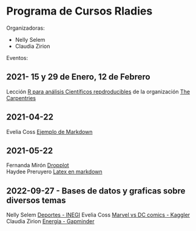 # Programa de Cursos Rladies

Organizadoras:
- Nelly Selem
- Claudia Zirion

Eventos:

## 2021- 15 y 29 de Enero, 12 de Febrero  
Lección [R para análisis Científicos repdroducibles](https://swcarpentry.github.io/r-novice-gapminder/) de la organización [The Carpentries](https://carpentries.org/)
## 2021-04-22  
  Evelia Coss [Ejemplo de Markdown](https://github.com/EveliaCoss/Rladies-Morelia/tree/main/Rmarkdown)  
## 2021-05-22   
  Fernanda Mirón [Dropplot](https://github.com/fernanda-miron/R-Ladies)  
  Haydee Preruyero [Latex en markdown](https://github.com/HaydeePeruyero/rmkd_lt)  
## 2022-09-27 - Bases de datos y graficas sobre diversos temas 
  Nelly Selem [Deportes - INEGI](https://github.com/EveliaCoss/Rladies-Morelia/tree/main/deportes)
  Evelia Coss [Marvel vs DC comics - Kaggler](https://github.com/EveliaCoss/Rladies-Morelia/tree/main/Marvel_vs_DCcomics)
  Claudia Zirion [Energia - Gapminder](https://github.com/EveliaCoss/Rladies-Morelia/tree/main/energi_gapminder)
